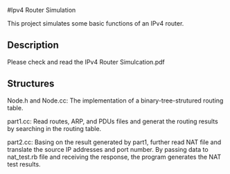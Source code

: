 #Ipv4 Router Simulation

This project simulates some basic functions of an IPv4 router. 
## Description
Please check and read the IPv4 Router Simulcation.pdf
## Structures
Node.h and Node.cc: The implementation of a binary-tree-strutured routing table.

part1.cc: Read routes, ARP, and PDUs files and generat the routing results by searching in the routing table.

part2.cc: Basing on the result generated by part1, further read NAT file and translate the source IP addresses and port number. By passing data to nat_test.rb file and receiving the response, the program generates the NAT test results.
